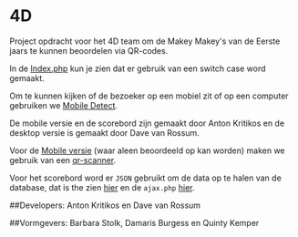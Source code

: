 # 4D
Project opdracht voor het 4D team om de Makey Makey's van de Eerste jaars te kunnen beoordelen via QR-codes.

In de [Index.php](https://github.com/ivorkill/4D/blob/master/index.php) kun je zien dat er gebruik van een switch case word gemaakt.

Om te kunnen kijken of de bezoeker op een mobiel zit of op een computer gebruiken we [Mobile Detect](https://github.com/ivorkill/4D/blob/master/Mobile_Detect.php).

De mobile versie en de scorebord zijn gemaakt door Anton Kritikos en de desktop versie is gemaakt door Dave van Rossum.

Voor de [Mobile versie](https://github.com/ivorkill/4D/tree/master/Mobile-views) (waar aleen beoordeeld op kan worden) maken we gebruik van een [qr-scanner](https://github.com/ivorkill/4D/blob/master/Mobile-views/js/webcodecamjs.js).

Voor het scorebord word er `JSON` gebruikt om de data op te halen van de database, dat is the zien [hier](https://github.com/ivorkill/4D/blob/master/views/scoreboard.html) en de `ajax.php` [hier](https://github.com/ivorkill/4D/blob/master/models/ajax.php).


##Developers:  Anton Kritikos en Dave van Rossum

##Vormgevers: Barbara Stolk, Damaris Burgess en Quinty Kemper
